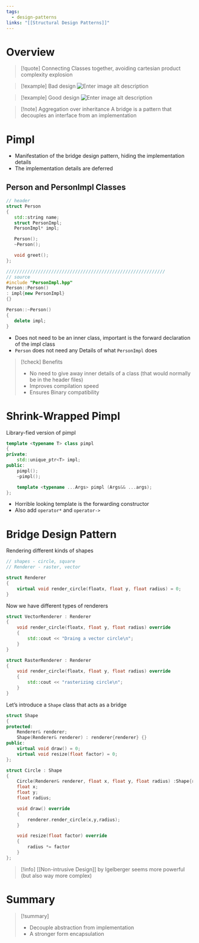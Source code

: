 ```yaml
---
tags:
  - design-patterns
links: "[[Structural Design Patterns]]"
---
```

# Overview

> [!quote] Connecting Classes together, avoiding cartesian product complexity explosion

> [!example] Bad design
>  ![Enter image alt description](IMG-2024-05-31-113651686.png)

> [!example] Good design
> ![Enter image alt description](IMG-2024-05-31-113651851.png)

> [!note] Aggregation over inheritance
> A bridge is a pattern that decouples an interface from an implementation

# Pimpl

- Manifestation of the bridge design pattern, hiding the implementation details
- The implementation details are deferred

## Person and PersonImpl Classes

 ```cpp
 // header
 struct Person 
 {
 	std::string name;
 	struct PersonImpl;
 	PersonImpl* impl;
 
 	Person();
 	~Person();
 
 	void greet();
 };

 ////////////////////////////////////////////////////////////
 // source
 #include "PersonImpl.hpp"
 Person::Person()
 : impl{new PersonImpl}
 {}
 
 Person::~Person()
 {
 	delete impl;
 }
 ```

 - Does not need to be an inner class, important is the forward declaration of the impl class
 - `Person` does not need any Details of what `PersonImpl` does

> [!check] Benefits
> - No need to give away inner details of a class (that would normally be in the header files)
> - Improves compilation speed
> - Ensures Binary compatibility

# Shrink-Wrapped Pimpl

Library-fied version of pimpl

```cpp
template <typename T> class pimpl
{
private:
	std::unique_ptr<T> impl;
public:
	pimpl();
	~pimpl();

	template <typename ...Args> pimpl (Args&& ...args);
};
```

- Horrible looking template is the forwarding constructor
- Also add `operator*` and `operator->`

# Bridge Design Pattern

Rendering different kinds of shapes

```cpp
// shapes - circle, square
// Renderer - raster, vector

struct Renderer
{
	virtual void render_circle(floatx, float y, float radius) = 0;
}
```

Now we have different types of renderers

```cpp
struct VectorRenderer : Renderer
{
	void render_circle(floatx, float y, float radius) override
	{
		std::cout << "Draing a vector circle\n";
	}
}

struct RasterRenderer : Renderer
{
	void render_circle(floatx, float y, float radius) override
	{
		std::cout << "rasterizing circle\n";
	}
}
```  

 Let’s introduce a `Shape` class that acts as a bridge

```cpp
struct Shape
{
protected:
	Renderer& renderer;
	Shape(Renderer& renderer) : renderer{renderer} {}
public:
	virtual void draw() = 0;
	virtual void resize(float factor) = 0;
};

struct Circle : Shape
{
	Circle(Renderer& renderer, float x, float y, float radius) :Shape{renderer}, x{x}, y{y}, radius{radius} {}
	float x;
	float y;
	float radius;

	void draw() override
	{
		renderer.render_circle(x,y,radius);
	}

	void resize(float factor) override
	{
		radius *= factor
	}
};
```

 > [!info]
 [[Non-intrusive Design]] by Igelberger seems more powerful (but also way more complex)

# Summary

> [!summary]
> - Decouple abstraction from implementation
> - A stronger form encapsulation
